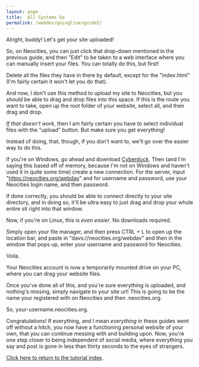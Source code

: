 ```yaml
---
layout: page
title:  All Systems Go
permalink: /webdev/goinglive/guide2/
---
```

Alright, buddy! Let's get your site uploaded!

So, on Neocities, you can just click that drop-down mentioned in the previous guide, and then "Edit" to be taken to a web interface where you can manually insert your files. You can totally do this, but first!

Delete all the files they have in there by default, except for the "index.html" (I'm fairly certain it won't let you do that).

And now, I don't use this method to upload my site to Neocities, but you *should* be able to drag and drop files into this space. If this is the route you want to take, open up the root folder of your website, select all, and then drag and drop.

*If that doesn't work*, then I am fairly certain you have to select individual files with the "upload" button. But make sure you get everything!

Instead of doing, that, though, if you don't want to, we'll go over the easier way to do this.

If you're on Windows, go ahead and download <a href="https://cyberduck.io/" target="_blank">Cyberduck</a>. Then (and I'm saying this based off of memory, because I'm not on Windows and haven't used it in quite some time) create a new connection. For the server, input "https://neocities.org/webdav" and for username and password, use your Neocities login name, and then password.

If done correctly, you should be able to connect directly to your site directory, and in doing so, it'll be ultra easy to just drag and drop your whole entire sit right into that window.

Now, if you're on Linux, this is *even easier*. No downloads required.

Simply open your file manager, and then press CTRL + L to open up the location bar, and paste in "davs://neocities.org/webdav" and then in the window that pops up, enter your username and password for Neocities.

Voila.

Your Neocities account is now a temporarily mounted drive on your PC, where you can drag your website files.

Once you've done all of this, and you're *sure* everything is uploaded, and nothing's missing, simply navigate to your site url! This is going to be the name your registered with on Neocities and then .neocities.org.

So, your-username.neocities.org.

Congratulations! If everything, and I mean *everything* in these guides went off without a hitch, you now have a functioning personal website of your own, that you can continue messing with and building upon. Now, you're one step closer to being independent of social media, where everything you say and post is gone in less than thirty seconds to the eyes of strangers.

<a class="page-link" href="/pages/webdev">Click here to return to the tutorial index</a>.